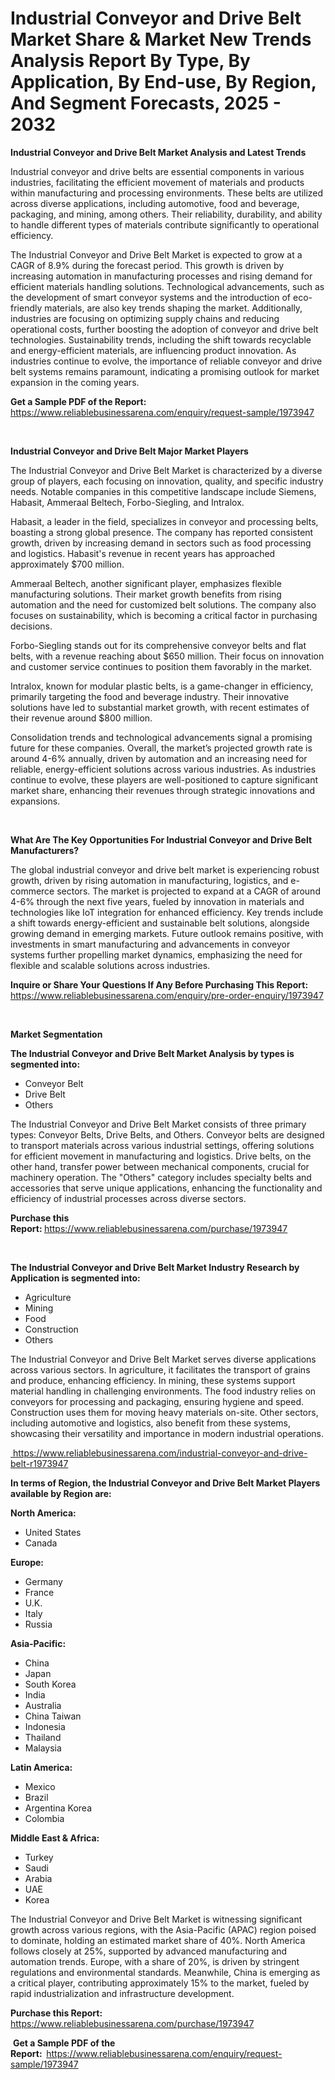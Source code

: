 <p><h1>Industrial Conveyor and Drive Belt Market Share & Market New Trends Analysis Report By Type, By Application, By End-use, By Region, And Segment Forecasts, 2025 - 2032</h1></p><p><strong>Industrial Conveyor and Drive Belt Market Analysis and Latest Trends</strong></p>
<p><p>Industrial conveyor and drive belts are essential components in various industries, facilitating the efficient movement of materials and products within manufacturing and processing environments. These belts are utilized across diverse applications, including automotive, food and beverage, packaging, and mining, among others. Their reliability, durability, and ability to handle different types of materials contribute significantly to operational efficiency.</p><p>The Industrial Conveyor and Drive Belt Market is expected to grow at a CAGR of 8.9% during the forecast period. This growth is driven by increasing automation in manufacturing processes and rising demand for efficient materials handling solutions. Technological advancements, such as the development of smart conveyor systems and the introduction of eco-friendly materials, are also key trends shaping the market. Additionally, industries are focusing on optimizing supply chains and reducing operational costs, further boosting the adoption of conveyor and drive belt technologies. Sustainability trends, including the shift towards recyclable and energy-efficient materials, are influencing product innovation. As industries continue to evolve, the importance of reliable conveyor and drive belt systems remains paramount, indicating a promising outlook for market expansion in the coming years.</p></p>
<p><strong>Get a Sample PDF of the Report:&nbsp;</strong> <a href="https://www.reliablebusinessarena.com/enquiry/request-sample/1973947?utm_campaign=2039&utm_medium=2&utm_source=Github&utm_content=ia&utm_term=12042025&utm_id=industrial-conveyor-and-drive-belt">https://www.reliablebusinessarena.com/enquiry/request-sample/1973947</a></p>
<p>&nbsp;</p>
<p><strong>Industrial Conveyor and Drive Belt Major Market Players</strong></p>
<p><p>The Industrial Conveyor and Drive Belt Market is characterized by a diverse group of players, each focusing on innovation, quality, and specific industry needs. Notable companies in this competitive landscape include Siemens, Habasit, Ammeraal Beltech, Forbo-Siegling, and Intralox. </p><p>Habasit, a leader in the field, specializes in conveyor and processing belts, boasting a strong global presence. The company has reported consistent growth, driven by increasing demand in sectors such as food processing and logistics. Habasit's revenue in recent years has approached approximately $700 million.</p><p>Ammeraal Beltech, another significant player, emphasizes flexible manufacturing solutions. Their market growth benefits from rising automation and the need for customized belt solutions. The company also focuses on sustainability, which is becoming a critical factor in purchasing decisions.</p><p>Forbo-Siegling stands out for its comprehensive conveyor belts and flat belts, with a revenue reaching about $650 million. Their focus on innovation and customer service continues to position them favorably in the market.</p><p>Intralox, known for modular plastic belts, is a game-changer in efficiency, primarily targeting the food and beverage industry. Their innovative solutions have led to substantial market growth, with recent estimates of their revenue around $800 million.</p><p>Consolidation trends and technological advancements signal a promising future for these companies. Overall, the market’s projected growth rate is around 4-6% annually, driven by automation and an increasing need for reliable, energy-efficient solutions across various industries. As industries continue to evolve, these players are well-positioned to capture significant market share, enhancing their revenues through strategic innovations and expansions.</p></p>
<p>&nbsp;</p>
<p><strong>What Are The Key Opportunities For Industrial Conveyor and Drive Belt Manufacturers?</strong></p>
<p><p>The global industrial conveyor and drive belt market is experiencing robust growth, driven by rising automation in manufacturing, logistics, and e-commerce sectors. The market is projected to expand at a CAGR of around 4-6% through the next five years, fueled by innovation in materials and technologies like IoT integration for enhanced efficiency. Key trends include a shift towards energy-efficient and sustainable belt solutions, alongside growing demand in emerging markets. Future outlook remains positive, with investments in smart manufacturing and advancements in conveyor systems further propelling market dynamics, emphasizing the need for flexible and scalable solutions across industries.</p></p>
<p><strong>Inquire or Share Your Questions If Any Before Purchasing This Report:</strong> <a href="https://www.reliablebusinessarena.com/enquiry/pre-order-enquiry/1973947?utm_campaign=2039&utm_medium=2&utm_source=Github&utm_content=ia&utm_term=12042025&utm_id=industrial-conveyor-and-drive-belt">https://www.reliablebusinessarena.com/enquiry/pre-order-enquiry/1973947</a></p>
<p>&nbsp;</p>
<p><strong>Market Segmentation</strong></p>
<p><strong>The Industrial Conveyor and Drive Belt Market Analysis by types is segmented into:</strong></p>
<p><ul><li>Conveyor Belt</li><li>Drive Belt</li><li>Others</li></ul></p>
<p><p>The Industrial Conveyor and Drive Belt Market consists of three primary types: Conveyor Belts, Drive Belts, and Others. Conveyor belts are designed to transport materials across various industrial settings, offering solutions for efficient movement in manufacturing and logistics. Drive belts, on the other hand, transfer power between mechanical components, crucial for machinery operation. The "Others" category includes specialty belts and accessories that serve unique applications, enhancing the functionality and efficiency of industrial processes across diverse sectors.</p></p>
<p><strong>Purchase this Report:&nbsp;</strong><a href="https://www.reliablebusinessarena.com/purchase/1973947?utm_campaign=2039&utm_medium=2&utm_source=Github&utm_content=ia&utm_term=12042025&utm_id=industrial-conveyor-and-drive-belt">https://www.reliablebusinessarena.com/purchase/1973947</a></p>
<p>&nbsp;</p>
<p><strong>The Industrial Conveyor and Drive Belt Market Industry Research by Application is segmented into:</strong></p>
<p><ul><li>Agriculture</li><li>Mining</li><li>Food</li><li>Construction</li><li>Others</li></ul></p>
<p><p>The Industrial Conveyor and Drive Belt Market serves diverse applications across various sectors. In agriculture, it facilitates the transport of grains and produce, enhancing efficiency. In mining, these systems support material handling in challenging environments. The food industry relies on conveyors for processing and packaging, ensuring hygiene and speed. Construction uses them for moving heavy materials on-site. Other sectors, including automotive and logistics, also benefit from these systems, showcasing their versatility and importance in modern industrial operations.</p></p>
<p><a href="https://www.reliablebusinessarena.com/industrial-conveyor-and-drive-belt-r1973947?utm_campaign=2039&utm_medium=2&utm_source=Github&utm_content=ia&utm_term=12042025&utm_id=industrial-conveyor-and-drive-belt">&nbsp;https://www.reliablebusinessarena.com/industrial-conveyor-and-drive-belt-r1973947</a></p>
<p><strong>In terms of Region, the Industrial Conveyor and Drive Belt Market Players available by Region are:</strong></p>
<p>
    <p> <strong> North America: </strong>
        <ul>
            <li>United States</li>
            <li>Canada</li>
        </ul>
        </p> 
    <p> <strong> Europe: </strong>
        <ul>
            <li>Germany</li>
            <li>France</li>
            <li>U.K.</li>
            <li>Italy</li>
            <li>Russia</li>
        </ul>
        </p> 
    <p> <strong> Asia-Pacific: </strong>
        <ul>
            <li>China</li>
            <li>Japan</li>
            <li>South Korea</li>
            <li>India</li>
            <li>Australia</li>
            <li>China Taiwan</li>
            <li>Indonesia</li>
            <li>Thailand</li>
            <li>Malaysia</li>
        </ul>
        </p> 
    <p> <strong> Latin America: </strong>
        <ul>
            <li>Mexico</li>
            <li>Brazil</li>
            <li>Argentina Korea</li>
            <li>Colombia</li>
        </ul>
        </p> 
    <p> <strong> Middle East & Africa: </strong>
        <ul>
            <li>Turkey</li>
            <li>Saudi</li>
            <li>Arabia</li>
            <li>UAE</li>
            <li>Korea</li>
        </ul>
    </p>
    </p>
<p><p>The Industrial Conveyor and Drive Belt Market is witnessing significant growth across various regions, with the Asia-Pacific (APAC) region poised to dominate, holding an estimated market share of 40%. North America follows closely at 25%, supported by advanced manufacturing and automation trends. Europe, with a share of 20%, is driven by stringent regulations and environmental standards. Meanwhile, China is emerging as a critical player, contributing approximately 15% to the market, fueled by rapid industrialization and infrastructure development.</p></p>
<p><strong>Purchase this Report: </strong><a href="https://www.reliablebusinessarena.com/purchase/1973947?utm_campaign=2039&utm_medium=2&utm_source=Github&utm_content=ia&utm_term=12042025&utm_id=industrial-conveyor-and-drive-belt">https://www.reliablebusinessarena.com/purchase/1973947</a></p>
<p>&nbsp;<strong>Get a Sample PDF of the Report:&nbsp;&nbsp;</strong><a href="https://www.reliablebusinessarena.com/enquiry/request-sample/1973947?utm_campaign=2039&utm_medium=2&utm_source=Github&utm_content=ia&utm_term=12042025&utm_id=industrial-conveyor-and-drive-belt">https://www.reliablebusinessarena.com/enquiry/request-sample/1973947</a></p>
<p><strong></strong></p>
<p><p></p><p></p><p></p></p>